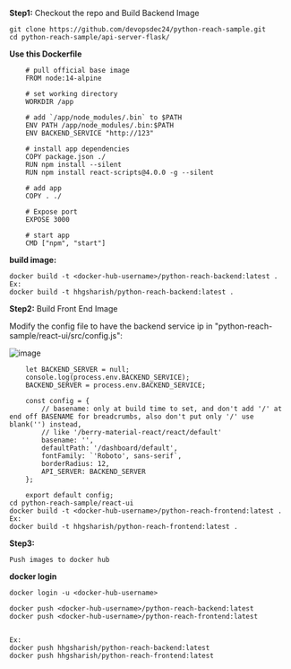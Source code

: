 
**Step1:** Checkout the repo and Build Backend Image

    git clone https://github.com/devopsdec24/python-reach-sample.git
    cd python-reach-sample/api-server-flask/


**Use this Dockerfile**

        # pull official base image
        FROM node:14-alpine
    
        # set working directory
        WORKDIR /app
        
        # add `/app/node_modules/.bin` to $PATH
        ENV PATH /app/node_modules/.bin:$PATH
        ENV BACKEND_SERVICE "http://123"
        
        # install app dependencies
        COPY package.json ./
        RUN npm install --silent
        RUN npm install react-scripts@4.0.0 -g --silent
        
        # add app
        COPY . ./
        
        # Expose port
        EXPOSE 3000
        
        # start app
        CMD ["npm", "start"]


**build image:**
    
    docker build -t <docker-hub-username>/python-reach-backend:latest . 
    Ex: 
    docker build -t hhgsharish/python-reach-backend:latest . 

**Step2:** Build Front End Image

Modify the config file  to have the backend service ip in "python-reach-sample/react-ui/src/config.js":

![image](https://github.com/user-attachments/assets/87414b9a-bddc-4491-8458-f725c7f842c3)

        let BACKEND_SERVER = null;
        console.log(process.env.BACKEND_SERVICE);
        BACKEND_SERVER = process.env.BACKEND_SERVICE;
        
        const config = {
            // basename: only at build time to set, and don't add '/' at end off BASENAME for breadcrumbs, also don't put only '/' use blank('') instead,
            // like '/berry-material-react/react/default'
            basename: '',
            defaultPath: '/dashboard/default',
            fontFamily: `'Roboto', sans-serif`,
            borderRadius: 12,
            API_SERVER: BACKEND_SERVER
        };

        export default config;
    cd python-reach-sample/react-ui
    docker build -t <docker-hub-username>/python-reach-frontend:latest . 
    Ex: 
    docker build -t hhgsharish/python-reach-frontend:latest . 
    
**Step3:** 
    
    Push images to docker hub

**docker login**
    
    docker login -u <docker-hub-username>
    
    docker push <docker-hub-username>/python-reach-backend:latest
    docker push <docker-hub-username>/python-reach-frontend:latest

    
    Ex:
    docker push hhgsharish/python-reach-backend:latest
    docker push hhgsharish/python-reach-frontend:latest
